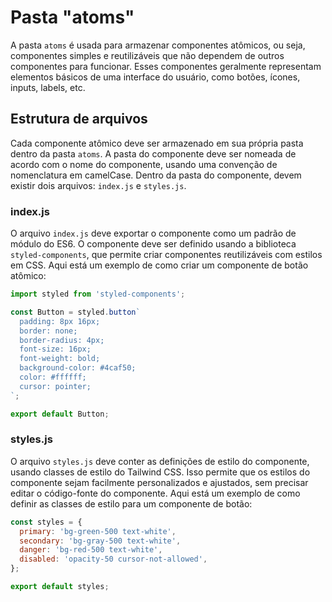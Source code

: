 # Pasta "atoms"

A pasta `atoms` é usada para armazenar componentes atômicos, ou seja, componentes simples e reutilizáveis que não dependem de outros componentes para funcionar. Esses componentes geralmente representam elementos básicos de uma interface do usuário, como botões, ícones, inputs, labels, etc.

## Estrutura de arquivos

Cada componente atômico deve ser armazenado em sua própria pasta dentro da pasta `atoms`. A pasta do componente deve ser nomeada de acordo com o nome do componente, usando uma convenção de nomenclatura em camelCase. Dentro da pasta do componente, devem existir dois arquivos: `index.js` e `styles.js`.


### index.js

O arquivo `index.js` deve exportar o componente como um padrão de módulo do ES6. O componente deve ser definido usando a biblioteca `styled-components`, que permite criar componentes reutilizáveis com estilos em CSS. Aqui está um exemplo de como criar um componente de botão atômico:

```jsx
import styled from 'styled-components';

const Button = styled.button`
  padding: 8px 16px;
  border: none;
  border-radius: 4px;
  font-size: 16px;
  font-weight: bold;
  background-color: #4caf50;
  color: #ffffff;
  cursor: pointer;
`;

export default Button;
```

### styles.js

O arquivo `styles.js` deve conter as definições de estilo do componente, usando classes de estilo do Tailwind CSS. Isso permite que os estilos do componente sejam facilmente personalizados e ajustados, sem precisar editar o código-fonte do componente. Aqui está um exemplo de como definir as classes de estilo para um componente de botão:

```javascript
const styles = {
  primary: 'bg-green-500 text-white',
  secondary: 'bg-gray-500 text-white',
  danger: 'bg-red-500 text-white',
  disabled: 'opacity-50 cursor-not-allowed',
};

export default styles;
```